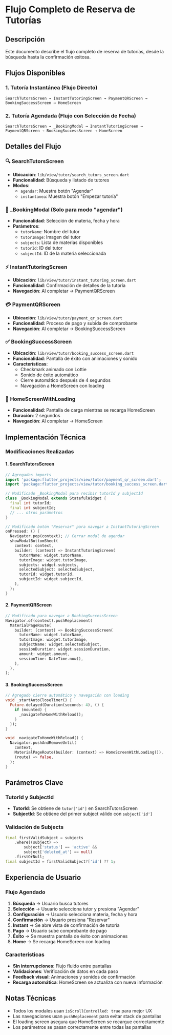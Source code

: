 # Flujo Completo de Reserva de Tutorías

## Descripción
Este documento describe el flujo completo de reserva de tutorías, desde la búsqueda hasta la confirmación exitosa.

## Flujos Disponibles

### 1. **Tutoría Instantánea** (Flujo Directo)
```
SearchTutorsScreen → InstantTutoringScreen → PaymentQRScreen → BookingSuccessScreen → HomeScreen
```

### 2. **Tutoría Agendada** (Flujo con Selección de Fecha)
```
SearchTutorsScreen → _BookingModal → InstantTutoringScreen → PaymentQRScreen → BookingSuccessScreen → HomeScreen
```

## Detalles del Flujo

### 🔍 **SearchTutorsScreen**
- **Ubicación**: `lib/view/tutor/search_tutors_screen.dart`
- **Funcionalidad**: Búsqueda y listado de tutores
- **Modos**: 
  - `agendar`: Muestra botón "Agendar"
  - `instantanea`: Muestra botón "Empezar tutoría"

### 📅 **_BookingModal** (Solo para modo "agendar")
- **Funcionalidad**: Selección de materia, fecha y hora
- **Parámetros**:
  - `tutorName`: Nombre del tutor
  - `tutorImage`: Imagen del tutor
  - `subjects`: Lista de materias disponibles
  - `tutorId`: ID del tutor
  - `subjectId`: ID de la materia seleccionada

### ⚡ **InstantTutoringScreen**
- **Ubicación**: `lib/view/tutor/instant_tutoring_screen.dart`
- **Funcionalidad**: Confirmación de detalles de la tutoría
- **Navegación**: Al completar → PaymentQRScreen

### 💳 **PaymentQRScreen**
- **Ubicación**: `lib/view/tutor/payment_qr_screen.dart`
- **Funcionalidad**: Proceso de pago y subida de comprobante
- **Navegación**: Al completar → BookingSuccessScreen

### ✅ **BookingSuccessScreen**
- **Ubicación**: `lib/view/tutor/booking_success_screen.dart`
- **Funcionalidad**: Pantalla de éxito con animaciones y sonido
- **Características**:
  - Checkmark animado con Lottie
  - Sonido de éxito automático
  - Cierre automático después de 4 segundos
  - Navegación a HomeScreen con loading

### 🔄 **HomeScreenWithLoading**
- **Funcionalidad**: Pantalla de carga mientras se recarga HomeScreen
- **Duración**: 2 segundos
- **Navegación**: Al completar → HomeScreen

## Implementación Técnica

### Modificaciones Realizadas

#### 1. **SearchTutorsScreen**
```dart
// Agregados imports
import 'package:flutter_projects/view/tutor/payment_qr_screen.dart';
import 'package:flutter_projects/view/tutor/booking_success_screen.dart';

// Modificado _BookingModal para recibir tutorId y subjectId
class _BookingModal extends StatefulWidget {
  final int tutorId;
  final int subjectId;
  // ... otros parámetros
}

// Modificado botón "Reservar" para navegar a InstantTutoringScreen
onPressed: () {
  Navigator.pop(context); // Cerrar modal de agendar
  showModalBottomSheet(
    context: context,
    builder: (context) => InstantTutoringScreen(
      tutorName: widget.tutorName,
      tutorImage: widget.tutorImage,
      subjects: widget.subjects,
      selectedSubject: selectedSubject,
      tutorId: widget.tutorId,
      subjectId: widget.subjectId,
    ),
  );
}
```

#### 2. **PaymentQRScreen**
```dart
// Modificado para navegar a BookingSuccessScreen
Navigator.of(context).pushReplacement(
  MaterialPageRoute(
    builder: (context) => BookingSuccessScreen(
      tutorName: widget.tutorName,
      tutorImage: widget.tutorImage,
      subjectName: widget.selectedSubject,
      sessionDuration: widget.sessionDuration,
      amount: widget.amount,
      sessionTime: DateTime.now(),
    ),
  ),
);
```

#### 3. **BookingSuccessScreen**
```dart
// Agregado cierre automático y navegación con loading
void _startAutoCloseTimer() {
  Future.delayed(Duration(seconds: 4), () {
    if (mounted) {
      _navigateToHomeWithReload();
    }
  });
}

void _navigateToHomeWithReload() {
  Navigator.pushAndRemoveUntil(
    context,
    MaterialPageRoute(builder: (context) => HomeScreenWithLoading()),
    (route) => false,
  );
}
```

## Parámetros Clave

### TutorId y SubjectId
- **TutorId**: Se obtiene de `tutor['id']` en SearchTutorsScreen
- **SubjectId**: Se obtiene del primer subject válido con `subject['id']`

### Validación de Subjects
```dart
final firstValidSubject = subjects
    .where((subject) =>
        subject['status'] == 'active' &&
        subject['deleted_at'] == null)
    .firstOrNull;
final subjectId = firstValidSubject?['id'] ?? 1;
```

## Experiencia de Usuario

### Flujo Agendado
1. **Búsqueda** → Usuario busca tutores
2. **Selección** → Usuario selecciona tutor y presiona "Agendar"
3. **Configuración** → Usuario selecciona materia, fecha y hora
4. **Confirmación** → Usuario presiona "Reservar"
5. **Instant** → Se abre vista de confirmación de tutoría
6. **Pago** → Usuario sube comprobante de pago
7. **Éxito** → Se muestra pantalla de éxito con animaciones
8. **Home** → Se recarga HomeScreen con loading

### Características
- **Sin interrupciones**: Flujo fluido entre pantallas
- **Validaciones**: Verificación de datos en cada paso
- **Feedback visual**: Animaciones y sonidos de confirmación
- **Recarga automática**: HomeScreen se actualiza con nueva información

## Notas Técnicas

- Todos los modales usan `isScrollControlled: true` para mejor UX
- Las navegaciones usan `pushReplacement` para evitar stack de pantallas
- El loading screen asegura que HomeScreen se recargue correctamente
- Los parámetros se pasan correctamente entre todas las pantallas
